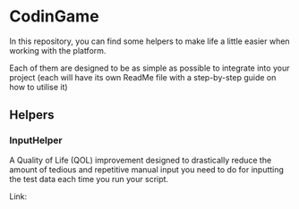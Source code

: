 # CodinGame

In this repository, you can find some helpers to make life a little easier when working with the platform.

Each of them are designed to be as simple as possible to integrate into your project (each will have its own ReadMe file with a step-by-step guide on how to utilise it)

## Helpers

### InputHelper

A Quality of Life (QOL) improvement designed to drastically reduce the amount of tedious and repetitive manual input you need to do for inputting the test data each time you run your script.

Link: 